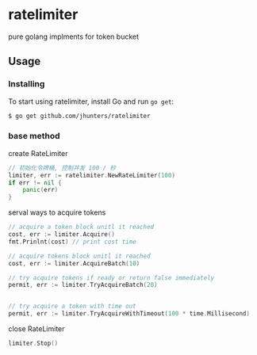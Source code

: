 # ratelimiter
pure golang implments for token bucket



## Usage
### Installing 

To start using ratelimiter, install Go and run `go get`:

```sh
$ go get github.com/jhunters/ratelimiter
```

### base method

create RateLimiter

```go
// 初始化令牌桶, 控制并发 100 / 秒
limiter, err := ratelimiter.NewRateLimiter(100)
if err != nil {
    panic(err)
}

```

serval ways to acquire tokens

```go
// acquire a token block unitl it reached
cost, err := limiter.Acquire()
fmt.Prinlnt(cost) // print cost time

```

```go
// acquire tokens block unitl it reached
cost, err := limiter.AcquireBatch(10)
```

```go
// try acquire tokens if ready or return false immediately
permit, err := limiter.TryAcquireBatch(20)
```

```go

// try acquire a token with time out
permit, err := limiter.TryAcquireWithTimeout(100 * time.Millisecond)

```

close RateLimiter

```go
limiter.Stop()
```